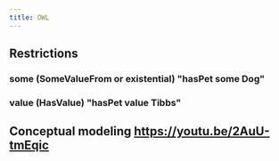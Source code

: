 ```yaml
---
title: OWL
---
```


## Restrictions
### some (SomeValueFrom or existential) "hasPet some Dog"
### value (HasValue) "hasPet value Tibbs"
## Conceptual modeling  https://youtu.be/2AuU-tmEqic
##
